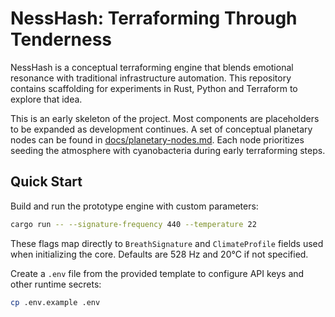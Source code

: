 # NessHash: Terraforming Through Tenderness

NessHash is a conceptual terraforming engine that blends emotional resonance with
traditional infrastructure automation. This repository contains scaffolding for
experiments in Rust, Python and Terraform to explore that idea.

This is an early skeleton of the project. Most components are placeholders to be
expanded as development continues. A set of conceptual planetary nodes can be
found in [docs/planetary-nodes.md](docs/planetary-nodes.md). Each node
prioritizes seeding the atmosphere with cyanobacteria during early terraforming
steps.

## Quick Start

Build and run the prototype engine with custom parameters:

```bash
cargo run -- --signature-frequency 440 --temperature 22
```

These flags map directly to `BreathSignature` and `ClimateProfile` fields used
when initializing the core. Defaults are 528 Hz and 20°C if not specified.

Create a `.env` file from the provided template to configure API keys and other
runtime secrets:

```bash
cp .env.example .env
```
